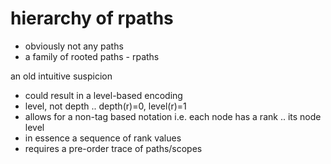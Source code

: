 
# hierarchy of rpaths
- obviously not any paths
- a family of rooted paths - rpaths

an old intuitive suspicion
- could result in a level-based encoding
- level, not depth .. depth(r)=0, level(r)=1
- allows for a non-tag based notation
  i.e. each node has a rank .. its node level
- in essence a sequence of rank values
- requires a pre-order trace of paths/scopes
